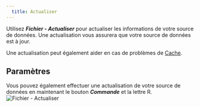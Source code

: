 ```yaml
---
  title: Actualiser
---
```

Utilisez ***Fichier - Actualiser*** pour actualiser les informations de votre source de données. Une actualisation vous assurera que votre source de données est à jour.  

Une actualisation peut également aider en cas de problèmes de [Cache](/fr/rdm/mac/data-sources/caching/). 

## Paramètres 

Vous pouvez également effectuer une actualisation de votre source de données en maintenant le bouton ***Commande*** et la lettre R.  
![Fichier - Actualiser](https://webdevolutions.azureedge.net/docs/fr/rdm/mac/clip4023.png)